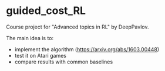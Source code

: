 # guided_cost_RL

Course project for "Advanced topics in RL" by DeepPavlov.

The main idea is to:
 - implement the algorithm (https://arxiv.org/abs/1603.00448)
 - test it on Atari games
 - compare results with common baselines
